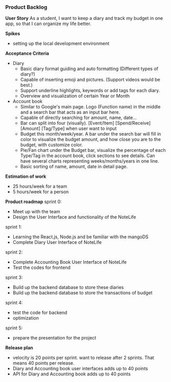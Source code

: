 ### Product Backlog

**User Story**
As a student, I want to keep a diary and track my budget in one app, so that I can organize my life better.

**Spikes**
- setting up the local development environment

**Acceptance Criteria**
- Diary
	- Basic diary format guiding and auto formatting (Different types of diary?)
	- Capable of inserting emoji and pictures. (Support videos would be best.)
	- Support underline highlights, keywords or add tags for each diary.
	- Overview and visualization of certain Year or Month
- Account book
	- Similar to Google's main page. Logo (Function name) in the middle and a search bar that acts as an input bar here.
	- Capable of directly searching for amount, name, date...
	- Bar can split into four (visually). [Event/Item] [Spend/Receive] [Amount] [Tag/Type] when user want to input
	- Budget this month/week/year. A bar under the search bar will fill in color to visualize the budget amount, and how close you are to the budget, with customize color.
	- Pie/Fan chart under the Budget bar, visualize the percentage of each Type/Tag in the account book, click sections to see details. Can have several charts representing weeks/months/years in one line.
	- Basic sorting of name, amount, date in detail page.

**Estimation of work**
- 25 hours/week for a team
- 5 hours/week for a person

**Product roadmap**
sprint 0:
- Meet up with the team
- Design the User Interface and functionality of the NoteLife

sprint 1:
- Learning the React.js, Node.js and be familiar with the mangoDS
- Complete Diary User Interface of NoteLife


sprint 2:
- Complete Accounting Book User Interface of NoteLife
- Test the codes for frontend


sprint 3:
- Build up the backend database to store these diaries
- Build up the backend database to store the transactions of budget

sprint 4:
- test the code for backend
- optimization

sprint 5:
- prepare the presentation for the project

**Release plan**
- velocity is 20 points per sprint. want to release after 2 sprints. That means 40 points per release. 
- Diary and Accounting book user interfaces adds up to 40 points
- API for Diary and Accounting book adds up to 40 points


